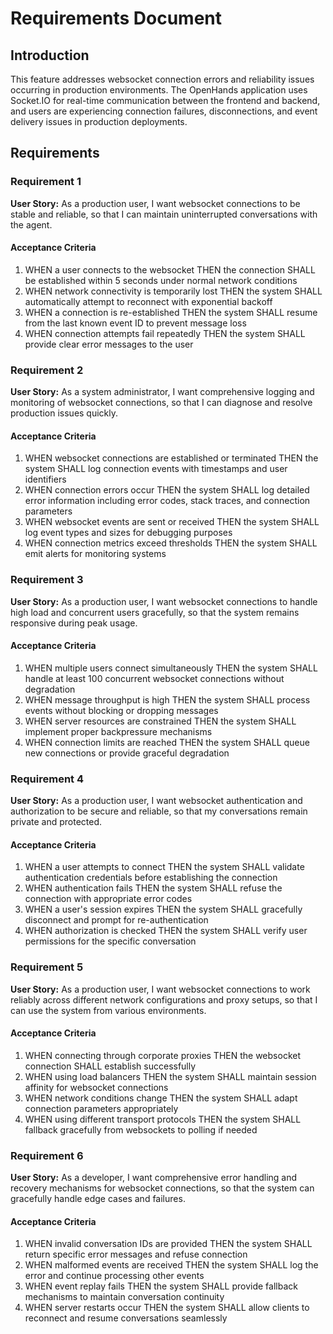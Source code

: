 # Requirements Document

## Introduction

This feature addresses websocket connection errors and reliability issues occurring in production environments. The OpenHands application uses Socket.IO for real-time communication between the frontend and backend, and users are experiencing connection failures, disconnections, and event delivery issues in production deployments.

## Requirements

### Requirement 1

**User Story:** As a production user, I want websocket connections to be stable and reliable, so that I can maintain uninterrupted conversations with the agent.

#### Acceptance Criteria

1. WHEN a user connects to the websocket THEN the connection SHALL be established within 5 seconds under normal network conditions
2. WHEN network connectivity is temporarily lost THEN the system SHALL automatically attempt to reconnect with exponential backoff
3. WHEN a connection is re-established THEN the system SHALL resume from the last known event ID to prevent message loss
4. WHEN connection attempts fail repeatedly THEN the system SHALL provide clear error messages to the user

### Requirement 2

**User Story:** As a system administrator, I want comprehensive logging and monitoring of websocket connections, so that I can diagnose and resolve production issues quickly.

#### Acceptance Criteria

1. WHEN websocket connections are established or terminated THEN the system SHALL log connection events with timestamps and user identifiers
2. WHEN connection errors occur THEN the system SHALL log detailed error information including error codes, stack traces, and connection parameters
3. WHEN websocket events are sent or received THEN the system SHALL log event types and sizes for debugging purposes
4. WHEN connection metrics exceed thresholds THEN the system SHALL emit alerts for monitoring systems

### Requirement 3

**User Story:** As a production user, I want websocket connections to handle high load and concurrent users gracefully, so that the system remains responsive during peak usage.

#### Acceptance Criteria

1. WHEN multiple users connect simultaneously THEN the system SHALL handle at least 100 concurrent websocket connections without degradation
2. WHEN message throughput is high THEN the system SHALL process events without blocking or dropping messages
3. WHEN server resources are constrained THEN the system SHALL implement proper backpressure mechanisms
4. WHEN connection limits are reached THEN the system SHALL queue new connections or provide graceful degradation

### Requirement 4

**User Story:** As a production user, I want websocket authentication and authorization to be secure and reliable, so that my conversations remain private and protected.

#### Acceptance Criteria

1. WHEN a user attempts to connect THEN the system SHALL validate authentication credentials before establishing the connection
2. WHEN authentication fails THEN the system SHALL refuse the connection with appropriate error codes
3. WHEN a user's session expires THEN the system SHALL gracefully disconnect and prompt for re-authentication
4. WHEN authorization is checked THEN the system SHALL verify user permissions for the specific conversation

### Requirement 5

**User Story:** As a production user, I want websocket connections to work reliably across different network configurations and proxy setups, so that I can use the system from various environments.

#### Acceptance Criteria

1. WHEN connecting through corporate proxies THEN the websocket connection SHALL establish successfully
2. WHEN using load balancers THEN the system SHALL maintain session affinity for websocket connections
3. WHEN network conditions change THEN the system SHALL adapt connection parameters appropriately
4. WHEN using different transport protocols THEN the system SHALL fallback gracefully from websockets to polling if needed

### Requirement 6

**User Story:** As a developer, I want comprehensive error handling and recovery mechanisms for websocket connections, so that the system can gracefully handle edge cases and failures.

#### Acceptance Criteria

1. WHEN invalid conversation IDs are provided THEN the system SHALL return specific error messages and refuse connection
2. WHEN malformed events are received THEN the system SHALL log the error and continue processing other events
3. WHEN event replay fails THEN the system SHALL provide fallback mechanisms to maintain conversation continuity
4. WHEN server restarts occur THEN the system SHALL allow clients to reconnect and resume conversations seamlessly
